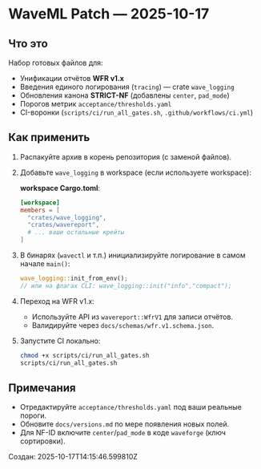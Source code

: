 # WaveML Patch — 2025-10-17

## Что это
Набор готовых файлов для:
- Унификации отчётов **WFR v1.x**
- Введения единого логирования (`tracing`) — crate `wave_logging`
- Обновления канона **STRICT-NF** (добавлены `center`, `pad_mode`)
- Порогов метрик `acceptance/thresholds.yaml`
- CI-воронки (`scripts/ci/run_all_gates.sh`, `.github/workflows/ci.yml`)

## Как применить
1. Распакуйте архив в корень репозитория (с заменой файлов).
2. Добавьте `wave_logging` в workspace (если используете workspace):

   **workspace Cargo.toml**:
   ```toml
   [workspace]
   members = [
     "crates/wave_logging",
     "crates/wavereport",
     # ... ваши остальные крейты
   ]
   ```

3. В бинарях (`wavectl` и т.п.) инициализируйте логирование в самом начале `main()`:
   ```rust
   wave_logging::init_from_env();
   // или на флагах CLI: wave_logging::init("info","compact");
   ```

4. Переход на WFR v1.x:
   - Используйте API из `wavereport::WfrV1` для записи отчётов.
   - Валидируйте через `docs/schemas/wfr.v1.schema.json`.

5. Запустите CI локально:
   ```bash
   chmod +x scripts/ci/run_all_gates.sh
   scripts/ci/run_all_gates.sh
   ```

## Примечания
- Отредактируйте `acceptance/thresholds.yaml` под ваши реальные пороги.
- Обновите `docs/versions.md` по мере появления новых полей.
- Для NF-ID включите `center`/`pad_mode` в коде `waveforge` (ключ сортировки).

Создан: 2025-10-17T14:15:46.599810Z
